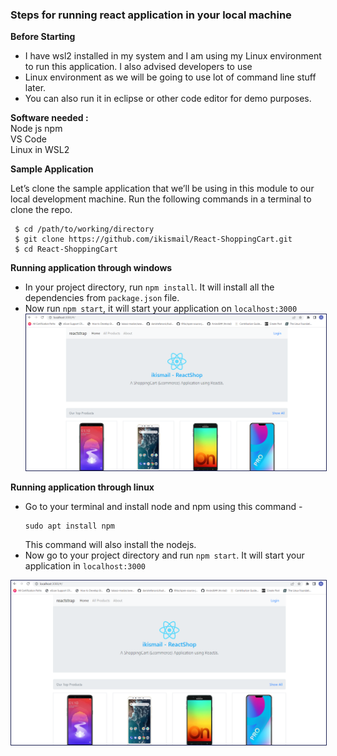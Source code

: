
### Steps for running react application in your local machine

**Before Starting** 

 - I have wsl2 installed in my system and I am using my Linux environment to run this application. I also advised developers to use
  - Linux environment as we will be going to use lot of command line stuff later.
   - You can also run it in eclipse or other code editor for demo purposes.

**Software needed :**  
Node js
npm    
VS Code  
Linux in WSL2   

**Sample Application** 

Let’s clone the sample application that we’ll be using in this module to our local development machine. Run the following commands in a terminal to clone the repo.
```
 $ cd /path/to/working/directory
 $ git clone https://github.com/ikismail/React-ShoppingCart.git
 $ cd React-ShoppingCart

```
**Running application through windows**

 - In your project directory, run `npm install`. It will install all the
   dependencies from `package.json` file.
 - Now run `npm start`, it will start your application on
   `localhost:3000`
   <img style="border: 1px solid #1d2253" src="../images/react_shoppingcart/react_app.png" />


**Running application through linux**

 - Go to your terminal and install node and npm using this command -    
   ``` 
   sudo apt install npm
   ```    
   This command will also install the nodejs.
 - Now go to your project directory and run `npm start`. It will start
   your application in `localhost:3000`
<img style="border: 1px solid #1d2253" src="../images/react_shoppingcart/react_app.png" />
